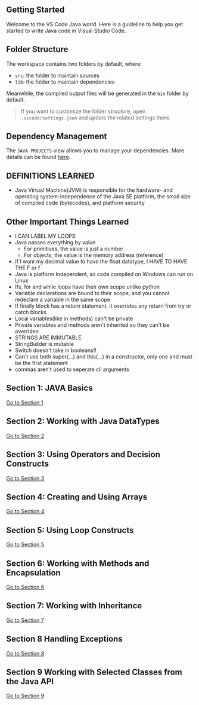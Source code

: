 ## Getting Started

Welcome to the VS Code Java world. Here is a guideline to help you get started to write Java code in Visual Studio Code.

## Folder Structure

The workspace contains two folders by default, where:

- `src`: the folder to maintain sources
- `lib`: the folder to maintain dependencies

Meanwhile, the compiled output files will be generated in the `bin` folder by default.

> If you want to customize the folder structure, open `.vscode/settings.json` and update the related settings there.

## Dependency Management

The `JAVA PROJECTS` view allows you to manage your dependencies. More details can be found [here](https://github.com/microsoft/vscode-java-dependency#manage-dependencies).


## DEFINITIONS LEARNED
- Java Virtual Machine(JVM) is responsible for the hardware- and operating system-independence of the Java SE platform, the small size of compiled code (bytecodes), and platform security

## Other Important Things Learned
- I CAN LABEL MY LOOPS
- Java passes everything by value
    - For primitives, the value is just a number
    - For objects, the value is the memory address (reference)
- If I want my decimal value to have the float datatype, I HAVE TO HAVE THE F or f
- Java is platform Independent, so code compiled on Windows can run on Linux
- Ifs, for and while loops have their own scope unlike python
- Variable declarations are bound to their scope, and you cannot redeclare a variable in the same scope
- If finally block has a return statement, it overrides any return from try or catch blocks
- Local variables(like in methods) can't be private
- Private variables and methods aren't inherited so they can't be overriden
- STRINGS ARE IMMUTABLE
- StringBuilder is mutable
- Switch doesn't take in booleans!!
- Can't use both super(...) and this(...) in a constructor, only one and must be the first statement
- commas aren't used to seperate cli arguments
  


## Section 1: JAVA Basics

[Go to Section 1](section1.md)


## Section 2: Working with Java DataTypes

[Go to Section 2](section2.md)


## Section 3: Using Operators and Decision Constructs

[Go to Section 3](section3.md)


## Section 4: Creating and Using Arrays

[Go to Section 4](section4.md)


## Section 5: Using Loop Constructs

[Go to Section 5](section5.md)


## Section 6: Working with Methods and Encapsulation

[Go to Section 6](section6.md)


## Section 7: Working with Inheritance

[Go to Section 7](section7.md)


## Section 8 Handling Exceptions

[Go to Section 8](section8.md)


## Section 9 Working with Selected Classes from the Java API

[Go to Section 9](section9.md)


